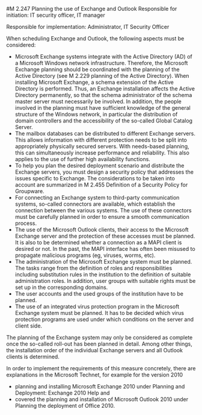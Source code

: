 #M 2.247 Planning the use of Exchange and Outlook
Responsible for initiation: IT security officer, IT manager

Responsible for implementation: Administrator, IT Security Officer

When scheduling Exchange and Outlook, the following aspects must be considered:

* Microsoft Exchange systems integrate with the Active Directory (AD) of a Microsoft Windows network infrastructure. Therefore, the Microsoft Exchange planning should be coordinated with the planning of the Active Directory (see M 2.229 planning of the Active Directory). When installing Microsoft Exchange, a schema extension of the Active Directory is performed. Thus, an Exchange installation affects the Active Directory permanently, so that the schema administrator of the schema master server must necessarily be involved. In addition, the people involved in the planning must have sufficient knowledge of the general structure of the Windows network, in particular the distribution of domain controllers and the accessibility of the so-called Global Catalog Server.
* The mailbox databases can be distributed to different Exchange servers. This allows information with different protection needs to be split into appropriately physically secured servers. With needs-based planning, this can simultaneously increase performance and reliability. This also applies to the use of further high availability functions.
* To help you plan the desired deployment scenario and distribute the Exchange servers, you must design a security policy that addresses the issues specific to Exchange. The considerations to be taken into account are summarized in M 2.455 Definition of a Security Policy for Groupware.
* For connecting an Exchange system to third-party communication systems, so-called connectors are available, which establish the connection between the various systems. The use of these connectors must be carefully planned in order to ensure a smooth communication process.
* The use of the Microsoft Outlook clients, their access to the Microsoft Exchange server and the protection of these accesses must be planned. It is also to be determined whether a connection as a MAPI client is desired or not. In the past, the MAPI interface has often been misused to propagate malicious programs (eg, viruses, worms, etc).
* The administration of the Microsoft Exchange system must be planned. The tasks range from the definition of roles and responsibilities including substitution rules in the institution to the definition of suitable administration roles. In addition, user groups with suitable rights must be set up in the corresponding domains.
* The user accounts and the used groups of the institution have to be planned.
* The use of an integrated virus protection program in the Microsoft Exchange system must be planned. It has to be decided which virus protection programs are used under which conditions on the server and client side.


The planning of the Exchange system may only be considered as complete once the so-called roll-out has been planned in detail. Among other things, the installation order of the individual Exchange servers and all Outlook clients is determined.

In order to implement the requirements of this measure concretely, there are explanations in the Microsoft Technet, for example for the version 2010

* planning and installing Microsoft Exchange 2010 under Planning and Deployment: Exchange 2010 Help and
* covered the planning and installation of Microsoft Outlook 2010 under Planning the deployment of Office 2010.




